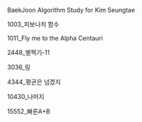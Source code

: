 BaekJoon Algorithm Study for Kim Seungtae

1003_피보나치 함수

1011_Fly me to the Alpha Centauri

2448_별찍기-11

3036_링

4344_평균은 넘겠지

10430_나머지

15552_빠른A+B
